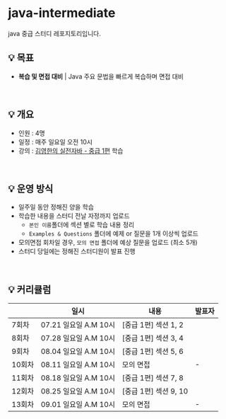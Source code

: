 # java-intermediate
java 중급 스터디 레포지토리입니다.

## 💡 목표
- **복습 및 면접 대비** | Java 주요 문법을 빠르게 복습하며 면접 대비

<br>

## 💡 개요
- 인원 : 4명
- 일정 : 매주 일요일 오전 10시
- 강의 : [김영한의 실전자바 - 중급 1편](https://www.inflearn.com/course/%EA%B9%80%EC%98%81%ED%95%9C%EC%9D%98-%EC%8B%A4%EC%A0%84-%EC%9E%90%EB%B0%94-%EC%A4%91%EA%B8%89-1
) 학습

<br>

## 💡 운영 방식
- 일주일 동안 정해진 양을 학습
- 학습한 내용을 스터디 전날 자정까지 업로드
  - `본인 이름`폴더에 섹션 별로 학습 내용 정리
  - `Examples & Questions` 폴더에 예제 or 질문을 1개 이상씩 업로드
- 모의면접 회차일 경우, `모의 면접` 폴더에 예상 질문을 업로드 (최소 5개)
- 스터디 당일에는 정해진 스터디원이 발표 진행

<br>

## 💡 커리큘럼
||일시|내용|발표자|
|--|--|--|--|
|7회차|07.21 일요일 A.M 10시|[중급 1편] 섹션 1, 2||
|8회차|07.28 일요일 A.M 10시|[중급 1편] 섹션 3, 4||
|9회차|08.04 일요일 A.M 10시|[중급 1편] 섹션 5, 6||
|10회차|08.11 일요일 A.M 10시|모의 면접|-|
|11회차|08.18 일요일 A.M 10시|[중급 1편] 섹션 7, 8||
|12회차|08.25 일요일 A.M 10시|[중급 1편] 섹션 9, 10||
|13회차|09.01 일요일 A.M 10시|모의 면접|-|

